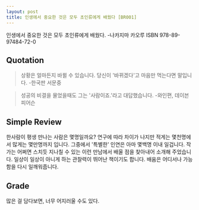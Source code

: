 ```yaml
---
layout: post
title: 인생에서 중요한 것은 모두 초인류에게 배웠다 [BR001]
---
```


인생에서 중요한 것은 모두 초인류에게 배웠다.
-나카지마 카오루
ISBN 978-89-97484-72-0

## Quotation <i class="fa fa-quote-left" aria-hidden="true"></i>

>상황은 얼마든지 바뀔 수 있습니다. 당신이 '바뀌겠다'고 마음만 먹는다면 말입니다. 
-한국판 서문중

>성공의 비결을 물었을때도 그는 '사람이죠.'라고 대답했습니다.
-와인편, 데이븐 피어슨

## Simple Review <i class="fa fa-comment" aria-hidden="true"></i>

한사람이 평생 만나는 사람은 몇명일까요? 연구에 따라 차이가 나지만 적게는 몇천명에서 많게는 몇만명까지 입니다. 그중에서 '특별한' 인연은 아마 몇백명 이내 일겁니다. 작가는 어쩌면 스치듯 지나칠 수 있는 이런 만남에서 배울 점을 찾아내어 소개해 주었습니다. 일상이 일상이 아니게 하는 관찰력이 뛰어난 책이기도 합니다. 배움은 어디서나 가능함을 다시 일깨워줍니다.

## Grade <i class="fa fa-paragraph" aria-hidden="true"></i>

<i class="fa fa-star" aria-hidden="true"></i>
<i class="fa fa-star" aria-hidden="true"></i>
<i class="fa fa-star-half-o" aria-hidden="true"></i>
<i class="fa fa-star-o" aria-hidden="true"></i>
<i class="fa fa-star-o" aria-hidden="true"></i>

많은 걸 담다보면, 너무 어지러울 수도 있다.